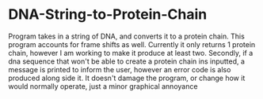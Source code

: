 # DNA-String-to-Protein-Chain
Program takes in a string of DNA, and converts it to a protein chain. This program accounts for frame shifts as well. 
Currently it only returns 1 protein chain, however I am working to make it produce at least two. Secondly, if a dna sequence
that won't be able to create a protein chain ins inputted, a message is printed to inform the user, however an error code 
is also produced along side it. It doesn't damage the program, or change how it would normally operate, just a minor
graphical annoyance
